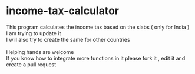 # income-tax-calculator
This program calculates the income tax based on the slabs ( only for India )<br>
I am trying to update it <br>
I will also try to create the same for other countries<br><br>
Helping hands are welcome <br>
If you know how to integrate more functions in it please fork it , edit it and create a pull request 

